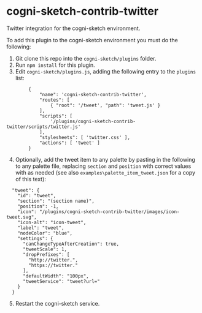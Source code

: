 # cogni-sketch-contrib-twitter
Twitter integration for the cogni-sketch environment.

To add this plugin to the cogni-sketch environment you must do the following:
1. Git clone this repo into the `cogni-sketch/plugins` folder.
2. Run `npm install` for this plugin.
3. Edit `cogni-sketch/plugins.js`, adding the following entry to the `plugins` list:
```
        {
            "name": 'cogni-sketch-contrib-twitter',
            "routes": [
                { "root": '/tweet', "path": 'tweet.js' }
            ],
            "scripts": [
                '/plugins/cogni-sketch-contrib-twitter/scripts/twitter.js'
            ],
            "stylesheets": [ 'twitter.css' ],
            "actions": [ 'tweet' ]
        }
```   
4. Optionally, add the tweet item to any palette by pasting in the following to any palette
file, replacing `section` and `position` with correct values with as needed (see also
`examples\palette_item_tweet.json` for a copy of this text):
```
  "tweet": {
    "id": "tweet",
    "section": "(section name)",
    "position": -1,
    "icon": "/plugins/cogni-sketch-contrib-twitter/images/icon-tweet.svg",
    "icon-alt": "icon-tweet",
    "label": "tweet",
    "nodeColor": "blue",
    "settings": {
      "canChangeTypeAfterCreation": true,
      "tweetScale": 1,
      "dropPrefixes": [
        "http://twitter.",
        "https://twitter."
      ],
      "defaultWidth": "100px",
      "tweetService": "tweet?url="
    }
  }
```
5. Restart the cogni-sketch service.
